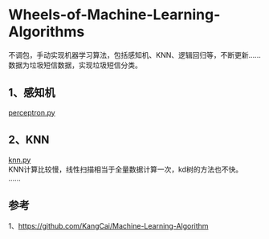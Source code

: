 # Wheels-of-Machine-Learning-Algorithms
不调包，手动实现机器学习算法，包括感知机、KNN、逻辑回归等，不断更新......<br />
数据为垃圾短信数据，实现垃圾短信分类。
## 1、感知机
<a href="https://github.com/duguiming111/Wheels-of-Machine-Learning-Algorithms/blob/master/perceptron.py">perceptron.py</a>
## 2、KNN
<a href="https://github.com/duguiming111/Wheels-of-Machine-Learning-Algorithms/blob/master/knn.py">knn.py</a> <br />
KNN计算比较慢，线性扫描相当于全量数据计算一次，kd树的方法也不快。
<br />
......
## 参考
1、https://github.com/KangCai/Machine-Learning-Algorithm
